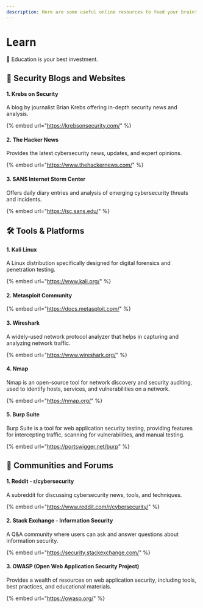 ```yaml
---
description: Here are some useful online resources to feed your brain!
---
```


# Learn

💪 Education is your best investment.

## 📰 **Security Blogs and Websites**

#### 1. Krebs on Security

A blog by journalist Brian Krebs offering in-depth security news and analysis.

{% embed url="https://krebsonsecurity.com/" %}

#### 2. The Hacker News

Provides the latest cybersecurity news, updates, and expert opinions.

{% embed url="https://www.thehackernews.com/" %}

#### 3. SANS Internet Storm Center

Offers daily diary entries and analysis of emerging cybersecurity threats and incidents.



{% embed url="https://isc.sans.edu/" %}

## 🛠️ Tools & Platforms

#### 1. Kali Linux

A Linux distribution specifically designed for digital forensics and penetration testing.

{% embed url="https://www.kali.org/" %}

#### 2. Metasploit Community

{% embed url="https://docs.metasploit.com/" %}

#### 3. Wireshark

A widely-used network protocol analyzer that helps in capturing and analyzing network traffic.

{% embed url="https://www.wireshark.org/" %}

#### 4. Nmap

Nmap is an open-source tool for network discovery and security auditing, used to identify hosts, services, and vulnerabilities on a network.

{% embed url="https://nmap.org/" %}

#### 5. **Burp Suite**

Burp Suite is a tool for web application security testing, providing features for intercepting traffic, scanning for vulnerabilities, and manual testing.

{% embed url="https://portswigger.net/burp" %}

## 🧙 **Communities and Forums**

#### 1. Reddit - r/cybersecurity

A subreddit for discussing cybersecurity news, tools, and techniques.

{% embed url="https://www.reddit.com/r/cybersecurity/" %}

#### 2. Stack Exchange - Information Security

A Q\&A community where users can ask and answer questions about information security.

{% embed url="https://security.stackexchange.com/" %}

#### 3. OWASP (Open Web Application Security Project)

Provides a wealth of resources on web application security, including tools, best practices, and educational materials.

{% embed url="https://owasp.org/" %}
